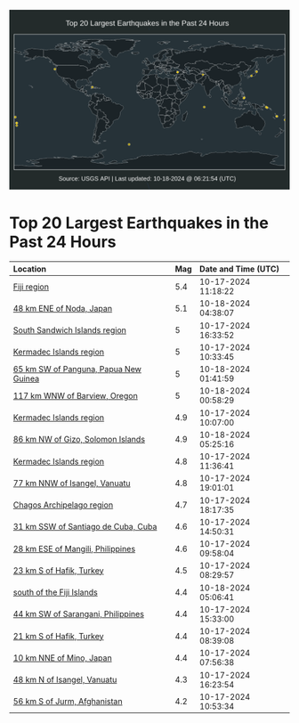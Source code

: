 ![Map](./map.png)

# Top 20 Largest Earthquakes in the Past 24 Hours

| Location | Mag | Date and Time (UTC) |
|:---|:---|:---|
| [Fiji region](https://earthquake.usgs.gov/earthquakes/eventpage/us6000nzbh) | 5.4 | 10-17-2024 11:18:22 |
| [48 km ENE of Noda, Japan](https://earthquake.usgs.gov/earthquakes/eventpage/us6000nzgv) | 5.1 | 10-18-2024 04:38:07 |
| [South Sandwich Islands region](https://earthquake.usgs.gov/earthquakes/eventpage/us6000nzds) | 5 | 10-17-2024 16:33:52 |
| [Kermadec Islands region](https://earthquake.usgs.gov/earthquakes/eventpage/us6000nzb2) | 5 | 10-17-2024 10:33:45 |
| [65 km SW of Panguna, Papua New Guinea](https://earthquake.usgs.gov/earthquakes/eventpage/us6000nzgl) | 5 | 10-18-2024 01:41:59 |
| [117 km WNW of Barview, Oregon](https://earthquake.usgs.gov/earthquakes/eventpage/us6000nzg2) | 5 | 10-18-2024 00:58:29 |
| [Kermadec Islands region](https://earthquake.usgs.gov/earthquakes/eventpage/us6000nzat) | 4.9 | 10-17-2024 10:07:00 |
| [86 km NW of Gizo, Solomon Islands](https://earthquake.usgs.gov/earthquakes/eventpage/us6000nzhb) | 4.9 | 10-18-2024 05:25:16 |
| [Kermadec Islands region](https://earthquake.usgs.gov/earthquakes/eventpage/us6000nzbq) | 4.8 | 10-17-2024 11:36:41 |
| [77 km NNW of Isangel, Vanuatu](https://earthquake.usgs.gov/earthquakes/eventpage/us6000nzeg) | 4.8 | 10-17-2024 19:01:01 |
| [Chagos Archipelago region](https://earthquake.usgs.gov/earthquakes/eventpage/us6000nzeb) | 4.7 | 10-17-2024 18:17:35 |
| [31 km SSW of Santiago de Cuba, Cuba](https://earthquake.usgs.gov/earthquakes/eventpage/us6000nzct) | 4.6 | 10-17-2024 14:50:31 |
| [28 km ESE of Mangili, Philippines](https://earthquake.usgs.gov/earthquakes/eventpage/us6000nzar) | 4.6 | 10-17-2024 09:58:04 |
| [23 km S of Hafik, Turkey](https://earthquake.usgs.gov/earthquakes/eventpage/us6000nza6) | 4.5 | 10-17-2024 08:29:57 |
| [south of the Fiji Islands](https://earthquake.usgs.gov/earthquakes/eventpage/us6000nzh7) | 4.4 | 10-18-2024 05:06:41 |
| [44 km SW of Sarangani, Philippines](https://earthquake.usgs.gov/earthquakes/eventpage/us6000nzcv) | 4.4 | 10-17-2024 15:33:00 |
| [21 km S of Hafik, Turkey](https://earthquake.usgs.gov/earthquakes/eventpage/us6000nza7) | 4.4 | 10-17-2024 08:39:08 |
| [10 km NNE of Mino, Japan](https://earthquake.usgs.gov/earthquakes/eventpage/us6000nz9z) | 4.4 | 10-17-2024 07:56:38 |
| [48 km N of Isangel, Vanuatu](https://earthquake.usgs.gov/earthquakes/eventpage/us6000nzd3) | 4.3 | 10-17-2024 16:23:54 |
| [56 km S of Jurm, Afghanistan](https://earthquake.usgs.gov/earthquakes/eventpage/us6000nzb8) | 4.2 | 10-17-2024 10:53:34 |
